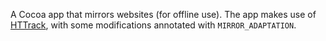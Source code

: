 A Cocoa app that mirrors websites (for offline use). The app makes use of [HTTrack](https://github.com/xroche/httrack), with some modifications annotated with `MIRROR_ADAPTATION`.
